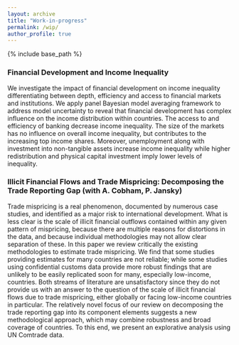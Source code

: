 ```yaml
---
layout: archive
title: "Work-in-progress"
permalink: /wip/
author_profile: true
---
```


{% include base_path %}
<!--
FOR USING COLLECTION
{% for post in site.wip reversed %}
  {% include archive-single.html %}
{% endfor %}
-->

### Financial Development and Income Inequality
We investigate the impact of financial development on income inequality differentiating between depth, efficiency and access to financial markets and institutions. We apply panel Bayesian model averaging framework to address model uncertainty to reveal that financial development has complex influence on the income distribution within countries. The access to and efficiency of banking decrease income inequality. The size of the markets has no influence on overall income inequality, but contributes to the increasing top income shares. Moreover, unemployment along with investment into non-tangible assets increase income inequality while higher redistribution and physical capital investment imply lower levels of inequality.

### Illicit Financial Flows and Trade Mispricing: Decomposing the Trade Reporting Gap (with A. Cobham, P. Jansky)
Trade mispricing is a real phenomenon, documented by numerous case studies, and identified as a major risk to international development. What is less clear is the scale of illicit financial outflows contained within any given pattern of mispricing, because there are multiple reasons for distortions in the data, and because individual methodologies may not allow clear separation of these. In this paper we review critically the existing methodologies to estimate trade mispricing. We find that some studies providing estimates for many countries are not reliable; while some studies using confidential customs data provide more robust findings that are unlikely to be easily replicated soon for many, especially low-income, countries. Both streams of literature are unsatisfactory since they do not provide us with an answer to the question of the scale of illicit financial flows due to trade mispricing, either globally or facing low-income countries in particular. The relatively novel focus of our review on decomposing the trade reporting gap into its component elements suggests a new methodological approach, which may combine robustness and broad coverage of countries. To this end, we present an explorative analysis using UN Comtrade data.
